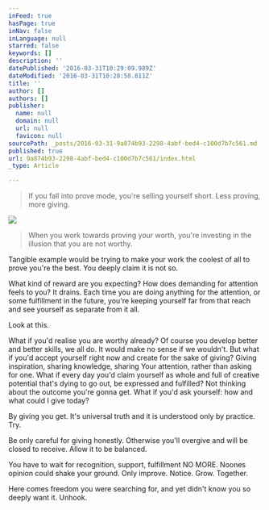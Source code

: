 ```yaml
---
inFeed: true
hasPage: true
inNav: false
inLanguage: null
starred: false
keywords: []
description: ''
datePublished: '2016-03-31T10:29:09.989Z'
dateModified: '2016-03-31T10:28:58.811Z'
title: ''
author: []
authors: []
publisher:
  name: null
  domain: null
  url: null
  favicon: null
sourcePath: _posts/2016-03-31-9a874b93-2298-4abf-bed4-c100d7b7c561.md
published: true
url: 9a874b93-2298-4abf-bed4-c100d7b7c561/index.html
_type: Article

---
```

> If you fall into prove mode, you're selling yourself short. Less proving, more giving. 

![](https://the-grid-user-content.s3-us-west-2.amazonaws.com/873673a8-3914-4374-8fde-5adca7cb0a42.png)

> When you work towards proving your worth, you're investing in the illusion that you are not worthy. 

Tangible example would be trying to make your work the coolest of all to prove you're the best. You deeply claim it is not so.

What kind of reward are you expecting? How does demanding for attention feels to you? It drains. Each time you are doing anything for the attention, or some fulfillment in the future, you're keeping yourself far from that reach and see yourself as separate from it all.

Look at this.

What if you'd realise you are worthy already? Of course you develop better and better skills, we all do. It would make no sense if we wouldn't. But what if you'd accept yourself right now and create for the sake of giving? Giving inspiration, sharing knowledge, sharing Your attention, rather than asking for one. What if every day you'd claim yourself as whole and full of creative potential that's dying to go out, be expressed and fulfilled? Not thinking about the outcome you're gonna get. What if you'd ask yourself: how and what could I give today?

By giving you get. It's universal truth and it is understood only by practice. Try.

Be only careful for giving honestly. Otherwise you'll overgive and will be closed to receive. Allow it to be balanced.

You have to wait for recognition, support, fulfillment NO MORE. Noones opinion could shake your ground. Only improve. Notice. Grow. Together.

Here comes freedom you were searching for, and yet didn't know you so deeply want it. Unhook.